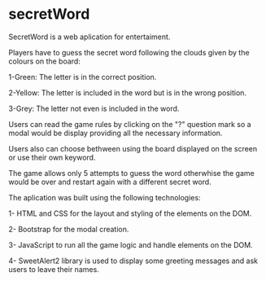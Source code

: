 # secretWord
SecretWord is a web aplication for entertaiment.

Players have to guess the secret word following the clouds given by the colours on the board:

1-Green: The letter is in the correct position.

2-Yellow: The letter is included in the word but is in the wrong position.

3-Grey: The letter not even is included in the word.

Users can read the game rules by clicking on the "?" question mark so a modal would be display providing all the necessary information.

Users also can choose bethween using the board displayed on the screen or use their own keyword.

The game allows only 5 attempts to guess the word otherwhise the game would be over and restart again with a different secret word.

The aplication was built using the following technologies:

1- HTML and CSS for the layout and styling of the elements on the DOM.

2- Bootstrap for the modal creation.

3- JavaScript to run all the game logic and handle elements on the DOM.

4- SweetAlert2 library is used to display some greeting messages and ask users to leave their names.